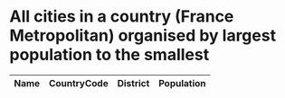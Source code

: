 # All cities in a country (France Metropolitan) organised by largest population to the smallest

| Name | CountryCode | District | Population |
| :--- | :--- | :--- | :---: |
